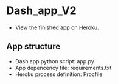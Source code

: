 # Dash_app_V2
* View the finished app on [Heroku](http://v2-parameter-space.herokuapp.com/).

## App structure
* Dash app python script: app.py
* App depencency file: requirements.txt
* Heroku process definition: Procfile 


